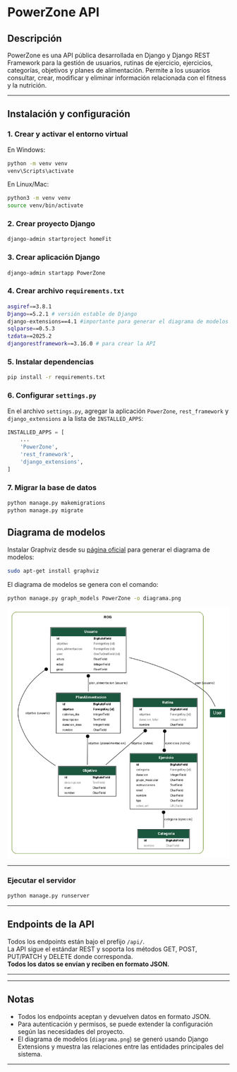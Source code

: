 # PowerZone API

## Descripción

PowerZone es una API pública desarrollada en Django y Django REST Framework para la gestión de usuarios, rutinas de ejercicio, ejercicios, categorías, objetivos y planes de alimentación. Permite a los usuarios consultar, crear, modificar y eliminar información relacionada con el fitness y la nutrición.

---

## Instalación y configuración

### 1. Crear y activar el entorno virtual

En Windows:

```sh
python -m venv venv
venv\Scripts\activate
```

En Linux/Mac:

```sh
python3 -m venv venv
source venv/bin/activate
```

### 2. Crear proyecto Django

```sh
django-admin startproject homeFit
```
### 3. Crear aplicación Django

```sh
django-admin startapp PowerZone
```

### 4. Crear archivo `requirements.txt`
```bash
asgiref==3.8.1
Django==5.2.1 # versión estable de Django
django-extensions==4.1 #importante para generar el diagrama de modelos
sqlparse==0.5.3
tzdata==2025.2
djangorestframework==3.16.0 # para crear la API
```

### 5. Instalar dependencias

```sh
pip install -r requirements.txt
```

### 6. Configurar `settings.py`
En el archivo `settings.py`, agregar la aplicación `PowerZone`, `rest_framework` y `django_extensions` a la lista de `INSTALLED_APPS`:

```python
INSTALLED_APPS = [
    ...
    'PowerZone',
    'rest_framework',
    'django_extensions',
]
```

### 7. Migrar la base de datos

```sh
python manage.py makemigrations
python manage.py migrate
```

## Diagrama de modelos
Instalar Graphviz desde su [página oficial](https://graphviz.gitlab.io/download/) para generar el diagrama de modelos:

```sh
sudo apt-get install graphviz
```

El diagrama de modelos se genera con el comando:

```sh
python manage.py graph_models PowerZone -o diagrama.png
```

![](diagrama.png)

---

### Ejecutar el servidor

```sh
python manage.py runserver
```

---

## Endpoints de la API

Todos los endpoints están bajo el prefijo `/api/`.  
La API sigue el estándar REST y soporta los métodos GET, POST, PUT/PATCH y DELETE donde corresponda.  
**Todos los datos se envían y reciben en formato JSON.**

---


---

## Notas

- Todos los endpoints aceptan y devuelven datos en formato JSON.
- Para autenticación y permisos, se puede extender la configuración según las necesidades del proyecto.
- El diagrama de modelos (`diagrama.png`) se generó usando Django Extensions y muestra las relaciones entre las entidades principales del sistema.

---